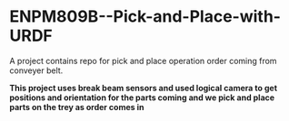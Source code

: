 # ENPM809B--Pick-and-Place-with-URDF
A project contains repo for pick and place operation order coming from conveyer belt.


**This project uses break beam sensors and used logical camera to get positions and orientation for the parts coming and we pick and place parts on the trey as order comes in**
